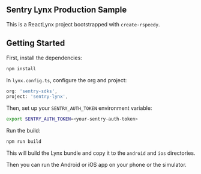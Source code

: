 ## Sentry Lynx Production Sample

This is a ReactLynx project bootstrapped with `create-rspeedy`.

## Getting Started

First, install the dependencies:

```bash
npm install
```

In `lynx.config.ts`, configure the org and project:

```ts
org: 'sentry-sdks',
project: 'sentry-lynx',
```

Then, set up your `SENTRY_AUTH_TOKEN` environment variable:

```bash
export SENTRY_AUTH_TOKEN=<your-sentry-auth-token>
```

Run the build:

```bash
npm run build
```

This will build the Lynx bundle and copy it to the `android` and `ios` directories.

Then you can run the Android or iOS app on your phone or the simulator.